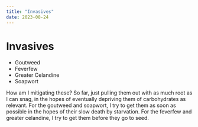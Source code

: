 ```yaml
---
title: "Invasives"
date: 2023-08-24
---
```


# Invasives
- Goutweed
- Feverfew
- Greater Celandine
- Soapwort

How am I mitigating these? So far, just pulling them out with as much root as I can snag, in the hopes of eventually depriving them of carbohydrates as relevant. For the goutweed and soapwort, I try to get them as soon as possible in the hopes of their slow death by starvation. For the feverfew and greater celandine, I try to get them before they go to seed. 
